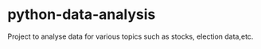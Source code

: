 # python-data-analysis
Project to analyse data for various topics such as stocks, election data,etc.
